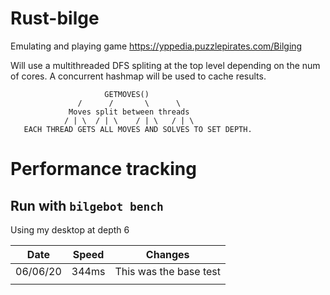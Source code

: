 # Rust-bilge
Emulating and playing game https://yppedia.puzzlepirates.com/Bilging

Will use a multithreaded DFS spliting at the top level depending on the num of cores. A concurrent hashmap will be used to cache results.


                         GETMOVES()
                   /      /       \      \
                 Moves split between threads
                / | \  / | \    / | \   / | \   
       EACH THREAD GETS ALL MOVES AND SOLVES TO SET DEPTH. 


# Performance tracking

## Run with `bilgebot bench`

Using my desktop at depth 6

| Date      | Speed | Changes |
| ----------- | ----------- | ----------- |
| 06/06/20      | 344ms      | This was the base test |
|    |         |                         |